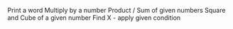 Print a word
Multiply by a number
Product / Sum of given numbers
Square and Cube of a given number
Find X - apply given condition

